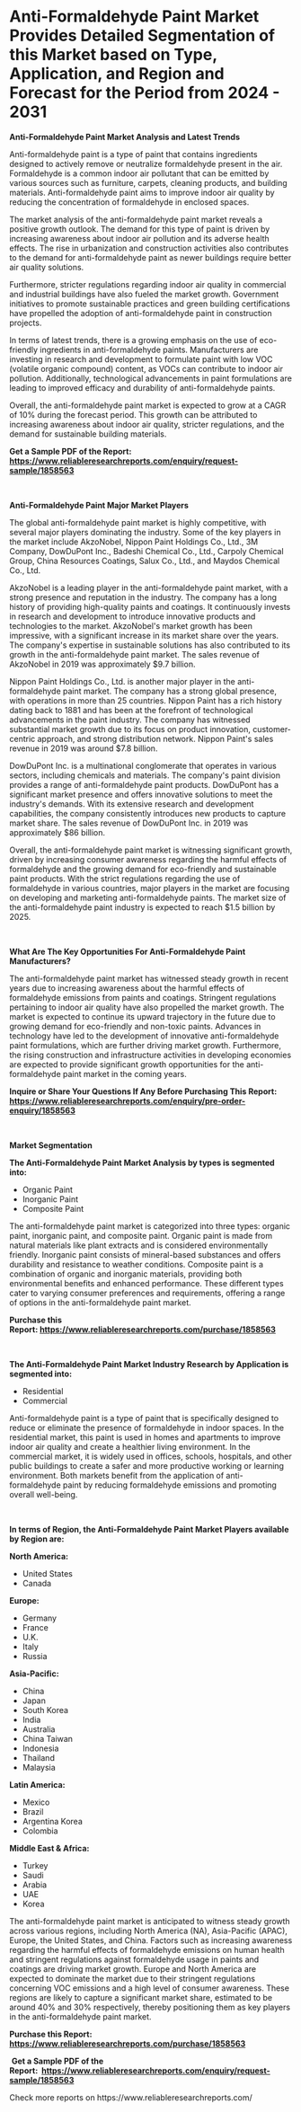 <p><h1>Anti-Formaldehyde Paint Market Provides Detailed Segmentation of this Market based on Type, Application, and Region and Forecast for the Period from 2024 - 2031</h1></p><p><strong>Anti-Formaldehyde Paint Market Analysis and Latest Trends</strong></p>
<p><p>Anti-formaldehyde paint is a type of paint that contains ingredients designed to actively remove or neutralize formaldehyde present in the air. Formaldehyde is a common indoor air pollutant that can be emitted by various sources such as furniture, carpets, cleaning products, and building materials. Anti-formaldehyde paint aims to improve indoor air quality by reducing the concentration of formaldehyde in enclosed spaces.</p><p>The market analysis of the anti-formaldehyde paint market reveals a positive growth outlook. The demand for this type of paint is driven by increasing awareness about indoor air pollution and its adverse health effects. The rise in urbanization and construction activities also contributes to the demand for anti-formaldehyde paint as newer buildings require better air quality solutions.</p><p>Furthermore, stricter regulations regarding indoor air quality in commercial and industrial buildings have also fueled the market growth. Government initiatives to promote sustainable practices and green building certifications have propelled the adoption of anti-formaldehyde paint in construction projects.</p><p>In terms of latest trends, there is a growing emphasis on the use of eco-friendly ingredients in anti-formaldehyde paints. Manufacturers are investing in research and development to formulate paint with low VOC (volatile organic compound) content, as VOCs can contribute to indoor air pollution. Additionally, technological advancements in paint formulations are leading to improved efficacy and durability of anti-formaldehyde paints.</p><p>Overall, the anti-formaldehyde paint market is expected to grow at a CAGR of 10% during the forecast period. This growth can be attributed to increasing awareness about indoor air quality, stricter regulations, and the demand for sustainable building materials.</p></p>
<p><strong>Get a Sample PDF of the Report:&nbsp; <a href="https://www.reliableresearchreports.com/enquiry/request-sample/1858563">https://www.reliableresearchreports.com/enquiry/request-sample/1858563</a></strong></p>
<p>&nbsp;</p>
<p><strong>Anti-Formaldehyde Paint Major Market Players</strong></p>
<p><p>The global anti-formaldehyde paint market is highly competitive, with several major players dominating the industry. Some of the key players in the market include AkzoNobel, Nippon Paint Holdings Co., Ltd., 3M Company, DowDuPont Inc., Badeshi Chemical Co., Ltd., Carpoly Chemical Group, China Resources Coatings, Salux Co., Ltd., and Maydos Chemical Co., Ltd.</p><p>AkzoNobel is a leading player in the anti-formaldehyde paint market, with a strong presence and reputation in the industry. The company has a long history of providing high-quality paints and coatings. It continuously invests in research and development to introduce innovative products and technologies to the market. AkzoNobel's market growth has been impressive, with a significant increase in its market share over the years. The company's expertise in sustainable solutions has also contributed to its growth in the anti-formaldehyde paint market. The sales revenue of AkzoNobel in 2019 was approximately $9.7 billion.</p><p>Nippon Paint Holdings Co., Ltd. is another major player in the anti-formaldehyde paint market. The company has a strong global presence, with operations in more than 25 countries. Nippon Paint has a rich history dating back to 1881 and has been at the forefront of technological advancements in the paint industry. The company has witnessed substantial market growth due to its focus on product innovation, customer-centric approach, and strong distribution network. Nippon Paint's sales revenue in 2019 was around $7.8 billion.</p><p>DowDuPont Inc. is a multinational conglomerate that operates in various sectors, including chemicals and materials. The company's paint division provides a range of anti-formaldehyde paint products. DowDuPont has a significant market presence and offers innovative solutions to meet the industry's demands. With its extensive research and development capabilities, the company consistently introduces new products to capture market share. The sales revenue of DowDuPont Inc. in 2019 was approximately $86 billion.</p><p>Overall, the anti-formaldehyde paint market is witnessing significant growth, driven by increasing consumer awareness regarding the harmful effects of formaldehyde and the growing demand for eco-friendly and sustainable paint products. With the strict regulations regarding the use of formaldehyde in various countries, major players in the market are focusing on developing and marketing anti-formaldehyde paints. The market size of the anti-formaldehyde paint industry is expected to reach $1.5 billion by 2025.</p></p>
<p>&nbsp;</p>
<p><strong>What Are The Key Opportunities For Anti-Formaldehyde Paint Manufacturers?</strong></p>
<p><p>The anti-formaldehyde paint market has witnessed steady growth in recent years due to increasing awareness about the harmful effects of formaldehyde emissions from paints and coatings. Stringent regulations pertaining to indoor air quality have also propelled the market growth. The market is expected to continue its upward trajectory in the future due to growing demand for eco-friendly and non-toxic paints. Advances in technology have led to the development of innovative anti-formaldehyde paint formulations, which are further driving market growth. Furthermore, the rising construction and infrastructure activities in developing economies are expected to provide significant growth opportunities for the anti-formaldehyde paint market in the coming years.</p></p>
<p><strong>Inquire or Share Your Questions If Any Before Purchasing This Report: <a href="https://www.reliableresearchreports.com/enquiry/pre-order-enquiry/1858563">https://www.reliableresearchreports.com/enquiry/pre-order-enquiry/1858563</a></strong></p>
<p>&nbsp;</p>
<p><strong>Market Segmentation</strong></p>
<p><strong>The Anti-Formaldehyde Paint Market Analysis by types is segmented into:</strong></p>
<p><ul><li>Organic Paint</li><li>Inorganic Paint</li><li>Composite Paint</li></ul></p>
<p><p>The anti-formaldehyde paint market is categorized into three types: organic paint, inorganic paint, and composite paint. Organic paint is made from natural materials like plant extracts and is considered environmentally friendly. Inorganic paint consists of mineral-based substances and offers durability and resistance to weather conditions. Composite paint is a combination of organic and inorganic materials, providing both environmental benefits and enhanced performance. These different types cater to varying consumer preferences and requirements, offering a range of options in the anti-formaldehyde paint market.</p></p>
<p><strong>Purchase this Report:&nbsp;<a href="https://www.reliableresearchreports.com/purchase/1858563">https://www.reliableresearchreports.com/purchase/1858563</a></strong></p>
<p>&nbsp;</p>
<p><strong>The Anti-Formaldehyde Paint Market Industry Research by Application is segmented into:</strong></p>
<p><ul><li>Residential</li><li>Commercial</li></ul></p>
<p><p>Anti-formaldehyde paint is a type of paint that is specifically designed to reduce or eliminate the presence of formaldehyde in indoor spaces. In the residential market, this paint is used in homes and apartments to improve indoor air quality and create a healthier living environment. In the commercial market, it is widely used in offices, schools, hospitals, and other public buildings to create a safer and more productive working or learning environment. Both markets benefit from the application of anti-formaldehyde paint by reducing formaldehyde emissions and promoting overall well-being.</p></p>
<p>&nbsp;</p>
<p><strong>In terms of Region, the Anti-Formaldehyde Paint Market Players available by Region are:</strong></p>
<p>
    <p> <strong> North America: </strong>
        <ul>
            <li>United States</li>
            <li>Canada</li>
        </ul>
        </p> 
    <p> <strong> Europe: </strong>
        <ul>
            <li>Germany</li>
            <li>France</li>
            <li>U.K.</li>
            <li>Italy</li>
            <li>Russia</li>
        </ul>
        </p> 
    <p> <strong> Asia-Pacific: </strong>
        <ul>
            <li>China</li>
            <li>Japan</li>
            <li>South Korea</li>
            <li>India</li>
            <li>Australia</li>
            <li>China Taiwan</li>
            <li>Indonesia</li>
            <li>Thailand</li>
            <li>Malaysia</li>
        </ul>
        </p> 
    <p> <strong> Latin America: </strong>
        <ul>
            <li>Mexico</li>
            <li>Brazil</li>
            <li>Argentina Korea</li>
            <li>Colombia</li>
        </ul>
        </p> 
    <p> <strong> Middle East & Africa: </strong>
        <ul>
            <li>Turkey</li>
            <li>Saudi</li>
            <li>Arabia</li>
            <li>UAE</li>
            <li>Korea</li>
        </ul>
    </p>
    </p>
<p><p>The anti-formaldehyde paint market is anticipated to witness steady growth across various regions, including North America (NA), Asia-Pacific (APAC), Europe, the United States, and China. Factors such as increasing awareness regarding the harmful effects of formaldehyde emissions on human health and stringent regulations against formaldehyde usage in paints and coatings are driving market growth. Europe and North America are expected to dominate the market due to their stringent regulations concerning VOC emissions and a high level of consumer awareness. These regions are likely to capture a significant market share, estimated to be around 40% and 30% respectively, thereby positioning them as key players in the anti-formaldehyde paint market.</p></p>
<p><strong>Purchase this Report: <a href="https://www.reliableresearchreports.com/purchase/1858563">https://www.reliableresearchreports.com/purchase/1858563</a></strong></p>
<p>&nbsp;<strong>Get a Sample PDF of the Report:&nbsp;&nbsp;<a href="https://www.reliableresearchreports.com/enquiry/request-sample/1858563">https://www.reliableresearchreports.com/enquiry/request-sample/1858563</a></strong></p>
<p><strong></strong></p>
<p>Check more reports on https://www.reliableresearchreports.com/</p>